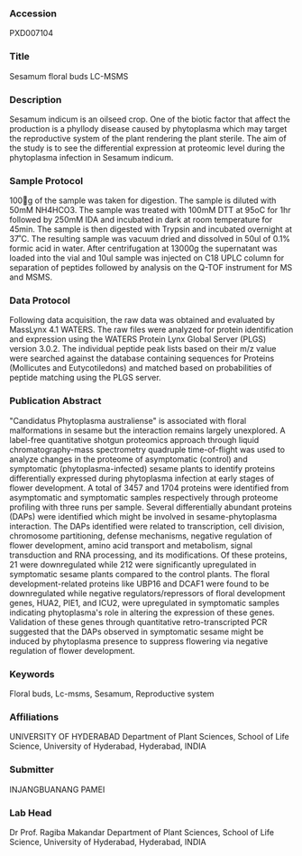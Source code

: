### Accession
PXD007104

### Title
Sesamum floral buds LC-MSMS

### Description
Sesamum indicum is an oilseed crop. One of the biotic factor that affect the production is a phyllody disease caused by phytoplasma which may target the reproductive system of the plant rendering the plant sterile. The aim of the study is to see the differential expression at proteomic level during the phytoplasma infection in Sesamum indicum.

### Sample Protocol
100g of the sample was taken for digestion. The sample is diluted with 50mM NH4HCO3. The sample was treated with 100mM DTT at 95oC for 1hr followed by 250mM IDA and incubated in dark at room temperature for 45min. The sample is then digested with Trypsin and incubated overnight at 37˚C. The resulting sample was vacuum dried and dissolved in 50ul of 0.1% formic acid in water. After centrifugation at 13000g the supernatant was loaded into the vial and 10ul sample was injected on C18 UPLC column for separation of peptides followed by analysis on the Q-TOF instrument for MS and MSMS.

### Data Protocol
Following data acquisition, the raw data was obtained and evaluated by MassLynx 4.1 WATERS. The raw files were analyzed for protein identification and expression using the WATERS Protein Lynx Global Server (PLGS) version 3.0.2. The individual peptide peak lists based on their m/z value were searched against the database containing sequences for Proteins (Mollicutes and Eutycotiledons) and matched based on probabilities of peptide matching using the PLGS server.

### Publication Abstract
"Candidatus Phytoplasma australiense" is associated with floral malformations in sesame but the interaction remains largely unexplored. A label-free quantitative shotgun proteomics approach through liquid chromatography-mass spectrometry quadruple time-of-flight was used to analyze changes in the proteome of asymptomatic (control) and symptomatic (phytoplasma-infected) sesame plants to identify proteins differentially expressed during phytoplasma infection at early stages of flower development. A total of 3457 and 1704 proteins were identified from asymptomatic and symptomatic samples respectively through proteome profiling with three runs per sample. Several differentially abundant proteins (DAPs) were identified which might be involved in sesame-phytoplasma interaction. The DAPs identified were related to transcription, cell division, chromosome partitioning, defense mechanisms, negative regulation of flower development, amino acid transport and metabolism, signal transduction and RNA processing, and its modifications. Of these proteins, 21 were downregulated while 212 were significantly upregulated in symptomatic sesame plants compared to the control plants. The floral development-related proteins like UBP16 and DCAF1 were found to be downregulated while negative regulators/repressors of floral development genes, HUA2, PIE1, and ICU2, were upregulated in symptomatic samples indicating phytoplasma's role in altering the expression of these genes. Validation of these genes through quantitative retro-transcripted PCR suggested that the DAPs observed in symptomatic sesame might be induced by phytoplasma presence to suppress flowering via negative regulation of flower development.

### Keywords
Floral buds, Lc-msms, Sesamum, Reproductive system

### Affiliations
UNIVERSITY OF HYDERABAD
Department of Plant Sciences, School of Life Science, University of Hyderabad, Hyderabad, INDIA

### Submitter
INJANGBUANANG PAMEI

### Lab Head
Dr Prof. Ragiba Makandar
Department of Plant Sciences, School of Life Science, University of Hyderabad, Hyderabad, INDIA


